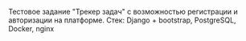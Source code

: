 Тестовое задание "Трекер задач" с возможностью регистрации и авторизации на платформе.
Стек: Django + bootstrap, PostgreSQL, Docker, nginx
